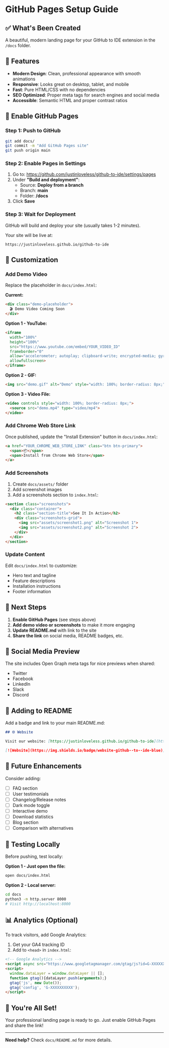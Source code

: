 # GitHub Pages Setup Guide

## ✅ What's Been Created

A beautiful, modern landing page for your GitHub to IDE extension in the `/docs` folder.

## 🎨 Features

- **Modern Design**: Clean, professional appearance with smooth animations
- **Responsive**: Looks great on desktop, tablet, and mobile
- **Fast**: Pure HTML/CSS with no dependencies
- **SEO Optimized**: Proper meta tags for search engines and social media
- **Accessible**: Semantic HTML and proper contrast ratios

## 🚀 Enable GitHub Pages

### Step 1: Push to GitHub

```bash
git add docs/
git commit -m "Add GitHub Pages site"
git push origin main
```

### Step 2: Enable Pages in Settings

1. Go to: https://github.com/justinloveless/github-to-ide/settings/pages
2. Under **"Build and deployment"**:
   - Source: **Deploy from a branch**
   - Branch: **main**
   - Folder: **/docs**
3. Click **Save**

### Step 3: Wait for Deployment

GitHub will build and deploy your site (usually takes 1-2 minutes).

Your site will be live at:
```
https://justinloveless.github.io/github-to-ide
```

## 📝 Customization

### Add Demo Video

Replace the placeholder in `docs/index.html`:

**Current:**
```html
<div class="demo-placeholder">
  🎬 Demo Video Coming Soon
</div>
```

**Option 1 - YouTube:**
```html
<iframe 
  width="100%" 
  height="100%" 
  src="https://www.youtube.com/embed/YOUR_VIDEO_ID"
  frameborder="0" 
  allow="accelerometer; autoplay; clipboard-write; encrypted-media; gyroscope; picture-in-picture" 
  allowfullscreen>
</iframe>
```

**Option 2 - GIF:**
```html
<img src="demo.gif" alt="Demo" style="width: 100%; border-radius: 8px;">
```

**Option 3 - Video File:**
```html
<video controls style="width: 100%; border-radius: 8px;">
  <source src="demo.mp4" type="video/mp4">
</video>
```

### Add Chrome Web Store Link

Once published, update the "Install Extension" button in `docs/index.html`:

```html
<a href="YOUR_CHROME_WEB_STORE_LINK" class="btn btn-primary">
  <span>📦</span>
  <span>Install from Chrome Web Store</span>
</a>
```

### Add Screenshots

1. Create `docs/assets/` folder
2. Add screenshot images
3. Add a screenshots section to `index.html`:

```html
<section class="screenshots">
  <div class="container">
    <h2 class="section-title">See It In Action</h2>
    <div class="screenshots-grid">
      <img src="assets/screenshot1.png" alt="Screenshot 1">
      <img src="assets/screenshot2.png" alt="Screenshot 2">
    </div>
  </div>
</section>
```

### Update Content

Edit `docs/index.html` to customize:
- Hero text and tagline
- Feature descriptions
- Installation instructions
- Footer information

## 🎯 Next Steps

1. **Enable GitHub Pages** (see steps above)
2. **Add demo video or screenshots** to make it more engaging
3. **Update README.md** with link to the site
4. **Share the link** on social media, README badges, etc.

## 📱 Social Media Preview

The site includes Open Graph meta tags for nice previews when shared:
- Twitter
- Facebook
- LinkedIn
- Slack
- Discord

## 🔗 Adding to README

Add a badge and link to your main README.md:

```markdown
## 🌐 Website

Visit our website: [https://justinloveless.github.io/github-to-ide](https://justinloveless.github.io/github-to-ide)

[![Website](https://img.shields.io/badge/website-github--to--ide-blue)](https://justinloveless.github.io/github-to-ide)
```

## 🎨 Future Enhancements

Consider adding:
- [ ] FAQ section
- [ ] User testimonials
- [ ] Changelog/Release notes
- [ ] Dark mode toggle
- [ ] Interactive demo
- [ ] Download statistics
- [ ] Blog section
- [ ] Comparison with alternatives

## 🐛 Testing Locally

Before pushing, test locally:

**Option 1 - Just open the file:**
```bash
open docs/index.html
```

**Option 2 - Local server:**
```bash
cd docs
python3 -m http.server 8000
# Visit http://localhost:8000
```

## 📊 Analytics (Optional)

To track visitors, add Google Analytics:

1. Get your GA4 tracking ID
2. Add to `<head>` in `index.html`:

```html
<!-- Google Analytics -->
<script async src="https://www.googletagmanager.com/gtag/js?id=G-XXXXXXXXXX"></script>
<script>
  window.dataLayer = window.dataLayer || [];
  function gtag(){dataLayer.push(arguments);}
  gtag('js', new Date());
  gtag('config', 'G-XXXXXXXXXX');
</script>
```

## 🎉 You're All Set!

Your professional landing page is ready to go. Just enable GitHub Pages and share the link!

---

**Need help?** Check `docs/README.md` for more details.

